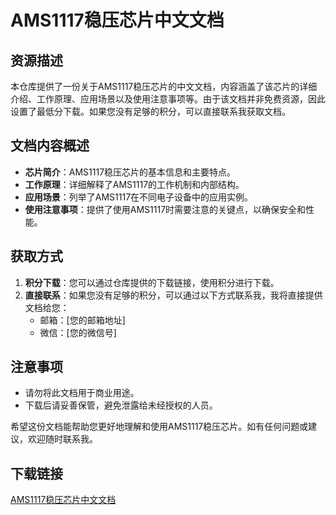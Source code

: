 # AMS1117稳压芯片中文文档

## 资源描述

本仓库提供了一份关于AMS1117稳压芯片的中文文档，内容涵盖了该芯片的详细介绍、工作原理、应用场景以及使用注意事项等。由于该文档并非免费资源，因此设置了最低分下载。如果您没有足够的积分，可以直接联系我获取文档。

## 文档内容概述

- **芯片简介**：AMS1117稳压芯片的基本信息和主要特点。
- **工作原理**：详细解释了AMS1117的工作机制和内部结构。
- **应用场景**：列举了AMS1117在不同电子设备中的应用实例。
- **使用注意事项**：提供了使用AMS1117时需要注意的关键点，以确保安全和性能。

## 获取方式

1. **积分下载**：您可以通过仓库提供的下载链接，使用积分进行下载。
2. **直接联系**：如果您没有足够的积分，可以通过以下方式联系我，我将直接提供文档给您：
   - 邮箱：[您的邮箱地址]
   - 微信：[您的微信号]

## 注意事项

- 请勿将此文档用于商业用途。
- 下载后请妥善保管，避免泄露给未经授权的人员。

希望这份文档能帮助您更好地理解和使用AMS1117稳压芯片。如有任何问题或建议，欢迎随时联系我。

## 下载链接

[AMS1117稳压芯片中文文档](https://pan.quark.cn/s/a1631e03fffc)